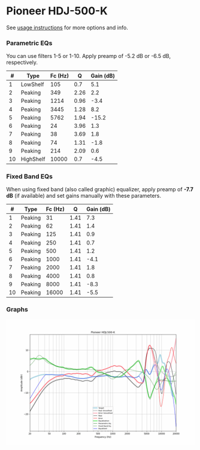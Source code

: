 # Pioneer HDJ-500-K
See [usage instructions](https://github.com/jaakkopasanen/AutoEq#usage) for more options and info.

### Parametric EQs
You can use filters 1-5 or 1-10. Apply preamp of -5.2 dB or -6.5 dB, respectively.

|   # | Type      |   Fc (Hz) |    Q |   Gain (dB) |
|-----|-----------|-----------|------|-------------|
|   1 | LowShelf  |       105 | 0.7  |         5.1 |
|   2 | Peaking   |       349 | 2.26 |         2.2 |
|   3 | Peaking   |      1214 | 0.96 |        -3.4 |
|   4 | Peaking   |      3445 | 1.28 |         8.2 |
|   5 | Peaking   |      5762 | 1.94 |       -15.2 |
|   6 | Peaking   |        24 | 3.96 |         1.3 |
|   7 | Peaking   |        38 | 3.69 |         1.8 |
|   8 | Peaking   |        74 | 1.31 |        -1.8 |
|   9 | Peaking   |       214 | 2.09 |         0.6 |
|  10 | HighShelf |     10000 | 0.7  |        -4.5 |

### Fixed Band EQs
When using fixed band (also called graphic) equalizer, apply preamp of **-7.7 dB** (if available) and set gains manually with these parameters.

|   # | Type    |   Fc (Hz) |    Q |   Gain (dB) |
|-----|---------|-----------|------|-------------|
|   1 | Peaking |        31 | 1.41 |         7.3 |
|   2 | Peaking |        62 | 1.41 |         1.4 |
|   3 | Peaking |       125 | 1.41 |         0.9 |
|   4 | Peaking |       250 | 1.41 |         0.7 |
|   5 | Peaking |       500 | 1.41 |         1.2 |
|   6 | Peaking |      1000 | 1.41 |        -4.1 |
|   7 | Peaking |      2000 | 1.41 |         1.8 |
|   8 | Peaking |      4000 | 1.41 |         0.8 |
|   9 | Peaking |      8000 | 1.41 |        -8.3 |
|  10 | Peaking |     16000 | 1.41 |        -5.5 |

### Graphs
![](./Pioneer%20HDJ-500-K.png)
